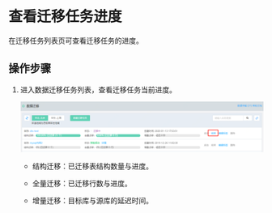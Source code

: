 # 查看迁移任务进度

在迁移任务列表页可查看迁移任务的进度。



## 操作步骤

1. 进入数据迁移任务列表，查看迁移任务当前进度。  

   ![image-20200113180223366](../../../../image/Data-Transmission-Service/dts-015.png)

   - 结构迁移：已迁移表结构数量与进度。

   - 全量迁移：已迁移行数与进度。

   - 增量迁移：目标库与源库的延迟时间。

